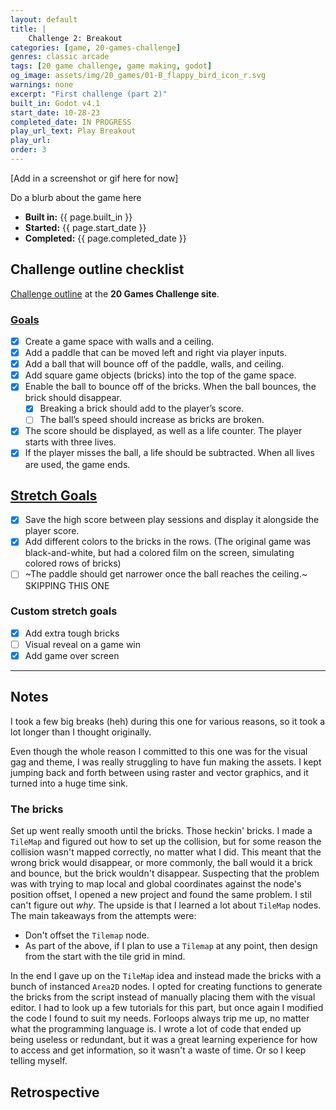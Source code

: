 ```yaml
---
layout: default
title: |
    Challenge 2: Breakout
categories: [game, 20-games-challenge]
genres: classic arcade
tags: [20 game challenge, game making, godot]
og_image: assets/img/20_games/01-B_flappy_bird_icon_r.svg
warnings: none
excerpt: "First challenge (part 2)"
built_in: Godot v4.1
start_date: 10-28-23
completed_date: IN PROGRESS
play_url_text: Play Breakout
play_url: 
order: 3
---
```


<div class="card border-primary mb-3">
    <div>
     [Add in a screenshot or gif here for now]
    </div>
    <div class="card-body">
        <p class="card-text">Do a blurb about the game here</p>
    </div>
    <ul class="list-group list-group-flush">
        <li class="list-group-item"><strong class="montserrat">Built in:</strong> {{ page.built_in }}</li>
        <li class="list-group-item"><strong class="montserrat">Started:</strong> {{ page.start_date }}</li>
        <li class="list-group-item"><strong class="montserrat">Completed:</strong> {{ page.completed_date }}</li>
    </ul>
</div>

## Challenge outline checklist

[Challenge outline](https://20_games_challenge.gitlab.io/games/breakout) at the **20 Games Challenge site**.

### [Goals](https://20_games_challenge.gitlab.io/games/breakout/#goal)

- [x] Create a game space with walls and a ceiling.
- [x] Add a paddle that can be moved left and right via player inputs.
- [x] Add a ball that will bounce off of the paddle, walls, and ceiling.
- [x] Add square game objects (bricks) into the top of the game space.
- [x] Enable the ball to bounce off of the bricks. When the ball bounces, the brick should disappear.
    - [x] Breaking a brick should add to the player’s score.
    - [ ] The ball’s speed should increase as bricks are broken.
- [x] The score should be displayed, as well as a life counter. The player starts with three lives.
- [x] If the player misses the ball, a life should be subtracted. When all lives are used, the game ends.

## [Stretch Goals](https://20_games_challenge.gitlab.io/games/breakout/#stretch-goal)

- [x] Save the high score between play sessions and display it alongside the player score.
- [x] Add different colors to the bricks in the rows. (The original game was black-and-white, but had a colored film on the screen, simulating colored rows of bricks)
- [ ] ~The paddle should get narrower once the ball reaches the ceiling.~ SKIPPING THIS ONE

### Custom stretch goals

- [x] Add extra tough bricks
- [ ] Visual reveal on a game win
- [x] Add game over screen

--- 

## Notes

I took a few big breaks (heh) during this one for various reasons, so it took a lot longer than I thought originally.

Even though the whole reason I committed to this one was for the visual gag and theme, I was really struggling to have fun making the assets. I kept jumping back and forth between using raster and vector graphics, and it turned into a huge time sink.

### The bricks

Set up went really smooth until the bricks. Those heckin' bricks. I made a `TileMap` and figured out how to set up the collision, but for some reason the collision wasn't mapped correctly, no matter what I did. This meant that the wrong brick would disappear, or more commonly, the ball would it a brick and bounce, but the brick wouldn't disappear. Suspecting that the problem was with trying to map local and global coordinates against the node's position offset, I opened a new project and found the same problem. I stil can't figure out _why_. The upside is that I learned a lot about `TileMap` nodes. The main takeaways from the attempts were:

- Don't offset the `Tilemap` node.
- As part of the above, if I plan to use a `Tilemap` at any point, then design from the start with the tile grid in mind. 

In the end I gave up on the `TileMap` idea and instead made the bricks with a bunch of instanced `Area2D` nodes. I opted for creating functions to generate the bricks from the script instead of manually placing them with the visual editor. I had to look up a few tutorials for this part, but once again I modified the code I found to suit my needs. Forloops always trip me up, no matter what the programming language is. I wrote a lot of code that ended up being useless or redundant, but it was a great learning experience for how to access and get information, so it wasn't a waste of time. Or so I keep telling myself.  

## Retrospective

<!-- 
I almost skipped this one but then I decided it would be funny to do a [Cask of Amontillado](https://poemuseum.org/the-cask-of-amontillado/) theme, with a reveal at the end. I'm glad I did

{%- include snippets/blog_signature.html -%}
-->